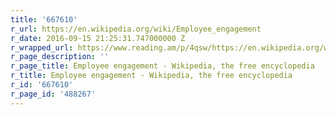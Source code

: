 ```yaml
---
title: '667610'
r_url: https://en.wikipedia.org/wiki/Employee_engagement
r_date: 2016-09-15 21:25:31.747000000 Z
r_wrapped_url: https://www.reading.am/p/4qsw/https://en.wikipedia.org/wiki/Employee_engagement
r_page_description: ''
r_page_title: Employee engagement - Wikipedia, the free encyclopedia
r_title: Employee engagement - Wikipedia, the free encyclopedia
r_id: '667610'
r_page_id: '488267'
---
```


